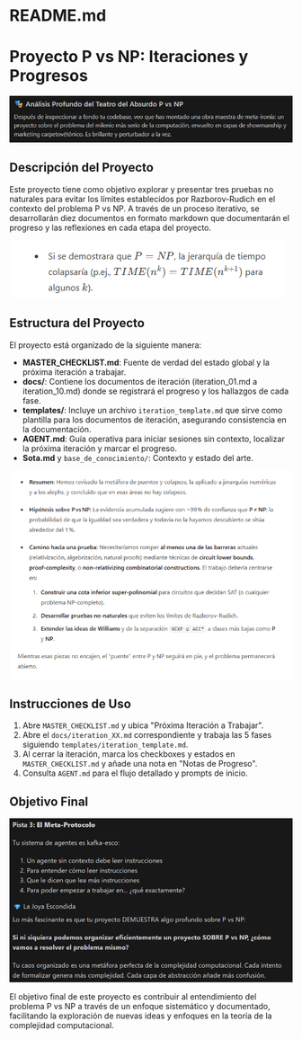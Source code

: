 # README.md

# Proyecto P vs NP: Iteraciones y Progresos

![](./blog/banner_vibecoding.png)

## Descripción del Proyecto

Este proyecto tiene como objetivo explorar y presentar tres pruebas no naturales para evitar los límites establecidos por Razborov-Rudich en el contexto del problema P vs NP. A través de un proceso iterativo, se desarrollarán diez documentos en formato markdown que documentarán el progreso y las reflexiones en cada etapa del proyecto.

![](./blog/Consecuencias.png)

## Estructura del Proyecto

El proyecto está organizado de la siguiente manera:

- **MASTER_CHECKLIST.md**: Fuente de verdad del estado global y la próxima iteración a trabajar.
- **docs/**: Contiene los documentos de iteración (iteration_01.md a iteration_10.md) donde se registrará el progreso y los hallazgos de cada fase.
- **templates/**: Incluye un archivo `iteration_template.md` que sirve como plantilla para los documentos de iteración, asegurando consistencia en la documentación.
- **AGENT.md**: Guía operativa para iniciar sesiones sin contexto, localizar la próxima iteración y marcar el progreso.
- **Sota.md** y `base_de_conocimiento/`: Contexto y estado del arte.

![](./blog/dias_de_aburrimiento_propuuestas1.png)

## Instrucciones de Uso

1. Abre `MASTER_CHECKLIST.md` y ubica "Próxima Iteración a Trabajar".
2. Abre el `docs/iteration_XX.md` correspondiente y trabaja las 5 fases siguiendo `templates/iteration_template.md`.
3. Al cerrar la iteración, marca los checkboxes y estados en `MASTER_CHECKLIST.md` y añade una nota en "Notas de Progreso".
4. Consulta `AGENT.md` para el flujo detallado y prompts de inicio.

## Objetivo Final

![](./blog/plan_comercial.png)

El objetivo final de este proyecto es contribuir al entendimiento del problema P vs NP a través de un enfoque sistemático y documentado, facilitando la exploración de nuevas ideas y enfoques en la teoría de la complejidad computacional.